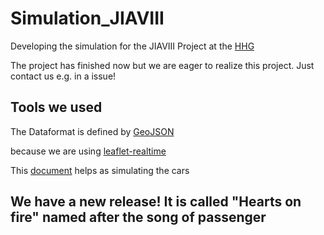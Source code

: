 # Simulation_JIAVIII
Developing the simulation for the JIAVIII Project at the [HHG](https://hhg-kl.de)

The project has finished now but we are eager to realize this project. Just contact us e.g. in a issue!


## Tools we used

The Dataformat is defined by [GeoJSON](https://de.wikipedia.org/wiki/GeoJSON)

because we are using [leaflet-realtime](https://github.com/perliedman/leaflet-realtime)

This [document](https://github.com/movsim/traffic-simulation-de/blob/master/doc/TrafficSimulationDe.pdf) helps as simulating the cars

## We have a new release! It is called "Hearts on fire" named after the song of passenger
